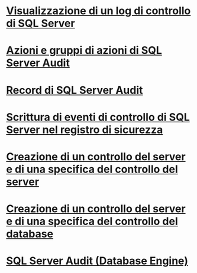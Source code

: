 # [Visualizzazione di un log di controllo di SQL Server](view-a-sql-server-audit-log.md)
# [Azioni e gruppi di azioni di SQL Server Audit](sql-server-audit-action-groups-and-actions.md)
# [Record di SQL Server Audit](sql-server-audit-records.md)
# [Scrittura di eventi di controllo di SQL Server nel registro di sicurezza](write-sql-server-audit-events-to-the-security-log.md)
# [Creazione di un controllo del server e di una specifica del controllo del server](create-a-server-audit-and-server-audit-specification.md)
# [Creazione di un controllo del server e di una specifica del controllo del database](create-a-server-audit-and-database-audit-specification.md)
# [SQL Server Audit (Database Engine)](sql-server-audit-database-engine.md)
